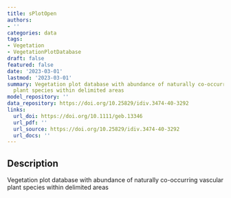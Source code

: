 ```yaml
---
title: sPlotOpen
authors:
- ''
categories: data
tags:
- Vegetation
- VegetationPlotDatabase
draft: false
featured: false
date: '2023-03-01'
lastmod: '2023-03-01'
summary: Vegetation plot database with abundance of naturally co-occurring vascular
  plant species within delimited areas
model_repository: ''
data_repository: https://doi.org/10.25829/idiv.3474-40-3292
links:
  url_doi: https://doi.org/10.1111/geb.13346
  url_pdf: ''
  url_source: https://doi.org/10.25829/idiv.3474-40-3292
  url_docs: ''
---
```


## Description

Vegetation plot database with abundance of naturally co-occurring vascular plant species within delimited areas

